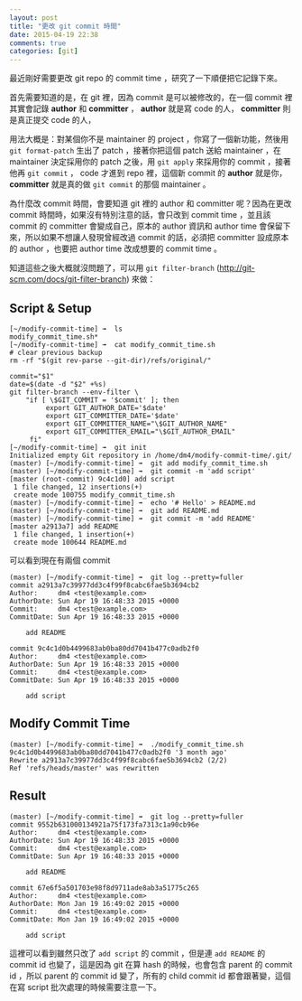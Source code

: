 ```yaml
---
layout: post
title: "更改 git commit 時間"
date: 2015-04-19 22:38
comments: true
categories: [git]
---
```


最近剛好需要更改 git repo 的 commit time ，研究了一下順便把它記錄下來。

首先需要知道的是，在 git 裡，因為 commit 是可以被修改的，在一個 commit 裡其實會記錄 **author** 和 **committer** ， **author** 就是寫 code 的人， **committer** 則是真正提交 code 的人，

用法大概是：對某個你不是 maintainer 的 project ，你寫了一個新功能，然後用 `git format-patch` 生出了 patch ，接著你把這個 patch 送給 maintainer ，在 maintainer 決定採用你的 patch 之後，用 `git apply` 來採用你的 commit ，接著他再 `git commit` ， code 才進到 repo 裡，這個新 commit 的 **author** 就是你， **committer** 就是真的做 `git commit` 的那個 maintainer 。

為什麼改 commit 時間，會要知道 git 裡的 author 和 committer 呢？因為在更改 commit 時間時，如果沒有特別注意的話，會只改到 commit time ，並且該 commit 的 committer 會變成自己，原本的 author 資訊和 author time 會保留下來，所以如果不想讓人發現曾經改過 commit 的話，必須把 committer 設成原本的 author ，也要把 author time 改成想要的 commit time 。

知道這些之後大概就沒問題了，可以用 `git filter-branch` (http://git-scm.com/docs/git-filter-branch) 來做：

## Script & Setup

```
[~/modify-commit-time] ➟  ls
modify_commit_time.sh*
[~/modify-commit-time] ➟  cat modify_commit_time.sh
# clear previous backup
rm -rf "$(git rev-parse --git-dir)/refs/original/"

commit="$1"
date=$(date -d "$2" +%s)
git filter-branch --env-filter \
    "if [ \$GIT_COMMIT = '$commit' ]; then
         export GIT_AUTHOR_DATE='$date'
         export GIT_COMMITTER_DATE='$date'
         export GIT_COMMITTER_NAME="\$GIT_AUTHOR_NAME"
         export GIT_COMMITTER_EMAIL="\$GIT_AUTHOR_EMAIL"
     fi"
[~/modify-commit-time] ➟  git init
Initialized empty Git repository in /home/dm4/modify-commit-time/.git/
(master) [~/modify-commit-time] ➟  git add modify_commit_time.sh
(master) [~/modify-commit-time] ➟  git commit -m 'add script'
[master (root-commit) 9c4c1d0] add script
 1 file changed, 12 insertions(+)
 create mode 100755 modify_commit_time.sh
(master) [~/modify-commit-time] ➟  echo '# Hello' > README.md
(master) [~/modify-commit-time] ➟  git add README.md
(master) [~/modify-commit-time] ➟  git commit -m 'add README'
[master a2913a7] add README
 1 file changed, 1 insertion(+)
 create mode 100644 README.md
```

可以看到現在有兩個 commit

```
(master) [~/modify-commit-time] ➟  git log --pretty=fuller
commit a2913a7c39977dd3c4f99f8cabc6fae5b3694cb2
Author:     dm4 <test@example.com>
AuthorDate: Sun Apr 19 16:48:33 2015 +0000
Commit:     dm4 <test@example.com>
CommitDate: Sun Apr 19 16:48:33 2015 +0000

    add README

commit 9c4c1d0b4499683ab0ba80dd7041b477c0adb2f0
Author:     dm4 <test@example.com>
AuthorDate: Sun Apr 19 16:48:33 2015 +0000
Commit:     dm4 <test@example.com>
CommitDate: Sun Apr 19 16:48:33 2015 +0000

    add script
```

## Modify Commit Time

```
(master) [~/modify-commit-time] ➟  ./modify_commit_time.sh 9c4c1d0b4499683ab0ba80dd7041b477c0adb2f0 '3 month ago'
Rewrite a2913a7c39977dd3c4f99f8cabc6fae5b3694cb2 (2/2)
Ref 'refs/heads/master' was rewritten
```

## Result

```
(master) [~/modify-commit-time] ➟  git log --pretty=fuller
commit 9552b631000134921a75f173fa7313c1a90cb96e
Author:     dm4 <test@example.com>
AuthorDate: Sun Apr 19 16:48:33 2015 +0000
Commit:     dm4 <test@example.com>
CommitDate: Sun Apr 19 16:48:33 2015 +0000

    add README

commit 67e6f5a501703e98f8d9711ade8ab3a51775c265
Author:     dm4 <test@example.com>
AuthorDate: Mon Jan 19 16:49:02 2015 +0000
Commit:     dm4 <test@example.com>
CommitDate: Mon Jan 19 16:49:02 2015 +0000

    add script
```

這裡可以看到雖然只改了 `add script` 的 commit ，但是連 `add README` 的 commit id 也變了，這是因為 git 在算 hash 的時候，也會包含 parent 的 commit id ，所以 parent 的 commit id 變了，所有的 child commit id 都會跟著變，這個在寫 script 批次處理的時候需要注意一下。


